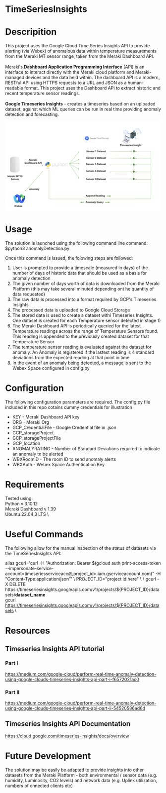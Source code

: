 # TimeSeriesInsights

# Descripition
This project uses the Google Cloud Time Series Insights API to provide alerting (via Webex) of anomalous data within temperature measurements from the Meraki MT sensor range, taken from the Meraki Dashboard API. \
<br>
Meraki's **Dashboard Application Programming Interface** (API) is an interface to interact directly with the Meraki cloud platform and Meraki-managed devices and the data held within. The dashboard API is a modern, RESTful API using HTTPS requests to a URL and JSON as a human-readable format. This project uses the Dashboard APi to extract historic and recent temperature sensor readings. \
<br>
**Google Timeseries Insights** - creates a timeseries based on an uploaded dataset, against which ML queries can be run in real time providing anomaly detection and forecasting. 

![Diagram](Images/Architecture.png)

# Usage
The solution is launched using the following command line command:
$python3 anomalyDetection.py

Once this command is issued, the folowing steps are followed:
<br>
1. User is prompted to provide a timescale (measured in days) of the number of days of historic data that should be used as a basis for anomaly detection
2. The given number of days worth of data is downloaded from the Meraki Platform (this may take several minuted depending ont he quantity of data requested)
3. The raw data is processed into a format required by GCP's Timeseries Insights
4. The processed data is uploaded to Google Cloud Storage
5. The stored data is used to create a dataset withi Timeseries Insights. One dataset is created for each Temperature sensor detected in stage 1)
6. The Meraki Dashboard API is periodically queried for the latest Temperature readings across the range of Temperature Sensors found. This reading is appended to the previously created dataset for that Temperature Sensor
7. The temperature sensor reading is evaluated against the dataset for anomaly. An Anomaly is registered if the lastest reading is 4 standard deviations from the expected reading at that point in time
8. In the event of an anomaly being detected, a message is sent to the Webex Space configured in config.py


# Configuration
The following configuration parameters are required. The config.py file included in this repo cotains dummy credentials for illustration
* KEY  - Meraki Dashboard API key
* ORG  - Meraki Org
* GCP_CredentialFile - Google Credential file in .json
* GCP_storageProject
* GCP_storageProjectFile
* GCP_location
* ANOMALYRATING - Number of Standard Deviations required to indicate an anomaly to be alerted
* WBXRoomID - The room ID to send anomaly alerts
* WBXAuth - Webex Space Authentication Key

# Requirements
Tested using: \
Python v 3.10.12 \
Meraki Dashboard v 1.39 \
Ubuntu 22.04.3 LTS \




# Useful Commands
The following allow for the manual inspection of the status of datasets via the TimeSeriesInsights API:

alias gcurl='curl -H "Authorization: Bearer $(gcloud auth print-access-token --impersonate-service-account=timeseriesserviceacc@,project_id>.iam.gserviceaccount.com)" -H "Content-Type:application/json"' \
PROJECT_ID="project id here" \
\
gcurl -X DELETE https://timeseriesinsights.googleapis.com/v1/projects/${PROJECT_ID}/datasets/**dataset_name** \
gcurl https://timeseriesinsights.googleapis.com/v1/projects/${PROJECT_ID}/datasets \

# Resources
## Timeseries Insights API tutorial
### Part I 
https://medium.com/google-cloud/perform-real-time-anomaly-detection-using-google-clouds-timeseries-insights-api-part-i-f6572021ac0 
### Part II
https://medium.com/google-cloud/perform-real-time-anomaly-detection-using-google-clouds-timeseries-insights-api-part-ii-54520586ad6d 

## Timeseries Insights API Documentation
https://cloud.google.com/timeseries-insights/docs/overview 

# Future Development
The solution may be easily be adapted to provide insights into other datasets from the Meraki Platform - both environmental / sensor data (e.g. humidity, Luminosity, CO2 levels) and network data (e.g. Uplink utilization, numbers of cnnected clients etc)



